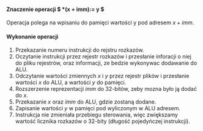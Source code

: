 #### Znaczenie operacji $ \*(x + imm):= y $

Operacja polega na wpisaniu do pamięci wartości y pod adresem $x + imm$.

#### Wykonanie operacji

1. Przekazanie numeru instrukcji do rejstru rozkazów.
2. Oczytanie instrukcji przez rejestr rozkazów i przesłanie inforacji o niej do pliku rejestrów, oraz informacji, ze bedzie wykonywac dodawanie do ALU.
3. Odczytanie wartości zmiennych $x$ i $y$ przez rejestr plików i przesłanie wartości $x$ do ALU, a wartości $y$ do pamięci.
4. Rozszerzenie reprezentacji $imm$ do 32-bitów, zeby mozna było ją dodać do $x$.
5. Przekazanie $x$ oraz $imm$ do ALU, gdzie zostaną dodane.
6. Zapisanie wartości $y$ w pamięci pod wyliczonym w ALU adresem.
7. Instrukcja nie zmieniała przebiegu sterowania, więc zwiększamy wartość licznika rozkazów o 32-bity (długość pojedyńczej instrukcji).
